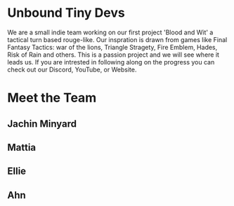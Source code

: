 # Unbound Tiny Devs
We are a small indie team working on our first project 'Blood and Wit' a tactical turn based rouge-like. Our inspration is drawn from games like Final Fantasy Tactics: war of the lions, Triangle Stragety, Fire Emblem, Hades, Risk of Rain and others. This is a passion project and we will see where it leads us. If you are intrested in following along on the progress you can check out our Discord, YouTube, or Website. 
# Meet the Team
## Jachin Minyard
## Mattia
## Ellie
## Ahn

